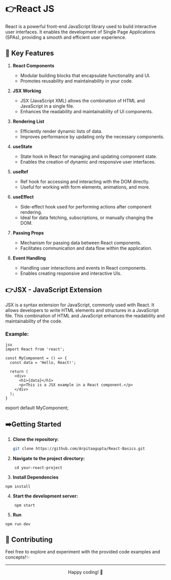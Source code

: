 # 👉React JS

React is a powerful front-end JavaScript library used to build interactive user interfaces. It enables the development of Single Page Applications (SPAs), providing a smooth and efficient user experience.

## 📌 Key Features

1. **React Components**
   - Modular building blocks that encapsulate functionality and UI.
   - Promotes reusability and maintainability in your code.

2. **JSX Working**
   - JSX (JavaScript XML) allows the combination of HTML and JavaScript in a single file.
   - Enhances the readability and maintainability of UI components.

3. **Rendering List**
   - Efficiently render dynamic lists of data.
   - Improves performance by updating only the necessary components.

4. **useState**
   - State hook in React for managing and updating component state.
   - Enables the creation of dynamic and responsive user interfaces.

5. **useRef**
   - Ref hook for accessing and interacting with the DOM directly.
   - Useful for working with form elements, animations, and more.

6. **useEffect**
   - Side-effect hook used for performing actions after component rendering.
   - Ideal for data fetching, subscriptions, or manually changing the DOM.

7. **Passing Props**
   - Mechanism for passing data between React components.
   - Facilitates communication and data flow within the application.

8. **Event Handling**
   - Handling user interactions and events in React components.
   - Enables creating responsive and interactive UIs.

## 👉JSX - JavaScript Extension

JSX is a syntax extension for JavaScript, commonly used with React. It allows developers to write HTML elements and structures in a JavaScript file. This combination of HTML and JavaScript enhances the readability and maintainability of the code.

### Example:

```
jsx
import React from 'react';

const MyComponent = () => {
  const data = 'Hello, React!';
  
  return (
    <div>
      <h1>{data}</h1>
      <p>This is a JSX example in a React component.</p>
    </div>
  );
}
```

export default MyComponent;


## ➡️Getting Started

1. **Clone the repository:**
   ```bash
   git clone https://github.com/Arpitaagupta/React-Basics.git
   ```

2. **Navigate to the project directory:**
```
    cd your-react-project
```

3. **Install Dependencies**
```
npm install
```

4. **Start the development server:**
```
    npm start
```
5. **Run**
```
npm run dev
```

## 🤝 Contributing

Feel free to explore and experiment with the provided code examples and concepts!✨

<hr>
<p align="center">
Happy coding! 🚀
</p>